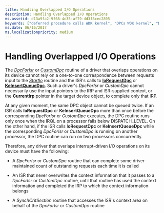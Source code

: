 ```yaml
---
title: Handling Overlapped I/O Operations
description: Handling Overlapped I/O Operations
ms.assetid: d13a9fa2-9f68-4c35-af79-dd3f8cec2805
keywords: ["deferred procedure calls WDK kernel", "DPCs WDK kernel", "DpcForIsr", "CustomDpc", "overlapped I/O WDK kernel"]
ms.date: 06/16/2017
ms.localizationpriority: medium
---
```


# Handling Overlapped I/O Operations





The [*DpcForIsr*](https://docs.microsoft.com/windows-hardware/drivers/ddi/wdm/nc-wdm-io_dpc_routine) or [*CustomDpc*](https://docs.microsoft.com/windows-hardware/drivers/ddi/wdm/nc-wdm-kdeferred_routine) routine of a driver that overlaps operations on its device cannot rely on a one-to-one correspondence between requests input to the [*StartIo*](https://docs.microsoft.com/windows-hardware/drivers/ddi/wdm/nc-wdm-driver_startio) routine and the ISR's calls to [**IoRequestDpc**](https://docs.microsoft.com/windows-hardware/drivers/ddi/wdm/nf-wdm-iorequestdpc) or [**KeInsertQueueDpc**](https://docs.microsoft.com/windows-hardware/drivers/ddi/wdm/nf-wdm-keinsertqueuedpc). Such a driver's *DpcForIsr* or *CustomDpc* cannot necessarily use the input pointers to the IRP and ISR-supplied context, or the **CurrentIrp** pointer in the target device object, to complete only that IRP.

At any given moment, the same DPC object cannot be queued twice. If an ISR calls **IoRequestDpc** or **KeInsertQueueDpc** more than once before the corresponding *DpcForIsr* or *CustomDpc* executes, the DPC routine runs only once when the IRQL on a processor falls below DISPATCH\_LEVEL. On the other hand, if the ISR calls **IoRequestDpc** or **KeInsertQueueDpc** while the corresponding *DpcForIsr* or *CustomDpc* is running on another processor, the DPC routine can run on two processors concurrently.

Therefore, any driver that overlaps interrupt-driven I/O operations on its device must have the following:

-   A *DpcForIsr* or *CustomDpc* routine that can complete some driver-maintained count of outstanding requests each time it is called

-   An ISR that never overwrites the context information that it passes to a *DpcForIsr* or *CustomDpc* routine, until that routine has used the context information and completed the IRP to which the context information belongs

-   A *SynchCritSection* routine that accesses the ISR's context area on behalf of the *DpcForIsr* or *CustomDpc* routine

 

 




